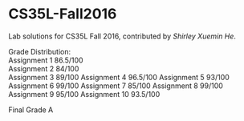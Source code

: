 # CS35L-Fall2016

Lab solutions for CS35L Fall 2016, contributed by *Shirley Xuemin He*.

Grade Distribution:   
Assignment 1  86.5/100   
Assignment 2  84/100   
  Assignment 3  89/100
  Assignment 4  96.5/100
  Assignment 5  93/100
  Assignment 6  99/100
  Assignment 7  85/100
  Assignment 8  99/100
  Assignment 9  95/100
  Assignment 10 93.5/100
  
  Final Grade A
